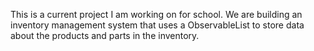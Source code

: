 This is a current project I am working on for school. We are building an inventory management system that uses a ObservableList to store data about the products and parts in the inventory.
